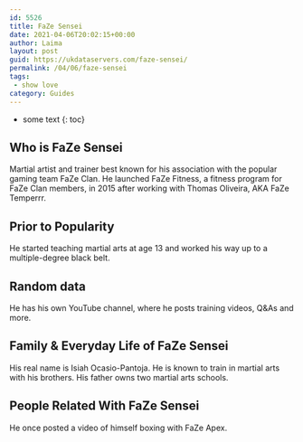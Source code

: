 ```yaml
---
id: 5526
title: FaZe Sensei
date: 2021-04-06T20:02:15+00:00
author: Laima
layout: post
guid: https://ukdataservers.com/faze-sensei/
permalink: /04/06/faze-sensei
tags:
 - show love
category: Guides
---
```


* some text
{: toc}


## Who is FaZe Sensei
                  
                  
                  
Martial artist and trainer best known for his association with the popular gaming team FaZe Clan. He launched FaZe Fitness, a fitness program for FaZe Clan members, in 2015 after working with Thomas Oliveira, AKA FaZe Temperrr. 
                  
              
            
              
            
                
                
                
## Prior to Popularity
                  
                  
                  
He started teaching martial arts at age 13 and worked his way up to a multiple-degree black belt. 
                  
              
            
              
            
                
                
                
## Random data
                  
                  
                  
He has his own YouTube channel, where he posts training videos, Q&As and more. 
                  
              
            
              
            
                
                
                
## Family & Everyday Life of FaZe Sensei
                  
                  
                  
His real name is Isiah Ocasio-Pantoja. He is known to train in martial arts with his brothers. His father owns two martial arts schools. 
                  
              
            
              
            
                
                
                
## People Related With FaZe Sensei
                  
                  
                  
He once posted a video of himself boxing with FaZe Apex. 
                  
              
            
              
            
                
              
            
              
              
            
            
              
            
          
          
          